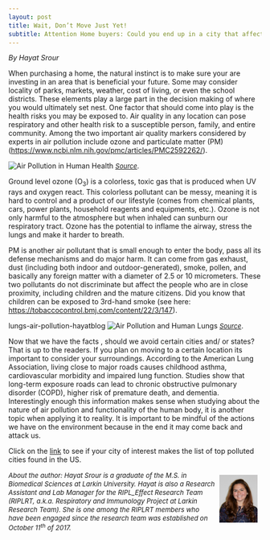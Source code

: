```yaml
---
layout: post
title: Wait, Don’t Move Just Yet!
subtitle: Attention Home buyers: Could you end up in a city that affects your health?
---
```


*By Hayat Srour*

When purchasing a home, the natural instinct is to make sure your are investing in an area that is beneficial your future. Some may consider locality of parks, markets, weather, cost of living, or even the school districts. These elements play a large part in the decision making of where you would ultimately set nest. One factor that should come into play is the health risks you may be exposed to. Air quality in any location can pose respiratory and other health risk  to a susceptible person, family, and entire community. Among the two important air quality markers considered by experts in air pollution include ozone and particulate matter (PM) (<a href="https://www.ncbi.nlm.nih.gov/pmc/articles/PMC2592262/" target="_blank">https://www.ncbi.nlm.nih.gov/pmc/articles/PMC2592262/</a>). 

<img src="/img/airpollution-hayatpost.jpg" alt="Air Pollution in Human Health" class="inline"/>
<font size="2"><i><a href="https://www.lung.org/our-initiatives/healthy-air/sota/health-risks/" target="_blank">Source</a></i></font>.

Ground level ozone (O<sub>3</sub>) is a colorless, toxic gas that is produced when UV rays and oxygen react. This colorless pollutant can be messy, meaning it is hard to control and a product of our lifestyle (comes from chemical plants, cars, power plants, household reagents and equipments, etc.). Ozone is not only harmful to the atmosphere but when inhaled can sunburn our respiratory tract. Ozone has the potential to inflame the airway, stress the lungs and make it harder to breath. 

PM is another air pollutant that is small enough to enter the body, pass all its defense mechanisms and do major harm. It can come from gas exhaust, dust (including both indoor and outdoor-generated), smoke, pollen, and basically any foreign matter with a diameter of 2.5 or 10 micrometers. These two pollutants do not discriminate but affect the people who are in close proximity, including children and the mature citizens. Did you know that children can be exposed to 3rd-hand smoke (see here: https://tobaccocontrol.bmj.com/content/22/3/147). 

lungs-air-pollution-hayatblog
<img src="/img/lungs-air-pollution-hayatblog" alt="Air Pollution and Human Lungs" class="inline"/>
<font size="2"><i><a href="https://www.lung.org/our-initiatives/healthy-air/outdoor/air-pollution/particle-pollution.html" target="_blank">Source</a></i></font>.

Now that we have the facts , should we avoid certain cities and/ or states? That is up to the readers. If you plan on moving to a certain location its important to consider your surroundings.  According to the American Lung Association, living close to major roads causes childhood asthma, cardiovascular morbidity and impaired lung function. Studies show that long-term exposure roads can lead to chronic obstructive pulmonary disorder (COPD), higher risk of premature death, and dementia.
Interestingly enough this information makes sense when studying about the nature of air pollution and functionality of the human body, it is another topic when applying it to reality. It is important to be mindful of the actions we have on the environment because in the end it may come back and attack us.

Click on the <a href="https://www.lung.org/our-initiatives/healthy-air/sota/city-rankings/most-polluted-cities.html" target="_blank">link</a> to see if your city of interest makes the list of top polluted cities found in the US.  

<img src="/img/Hayat.jpg" alt="Hayat Srour" align="right" style="width: 15%; height: 15%; margin:8px">
<font size="2"><i>About the author: Hayat Srour is a graduate of the M.S. in Biomedical Sciences at Larkin University. Hayat is also a Research Assistant and Lab Manager for the RIPL_Effect Research Team (RIPLRT, a.k.a. Respiratory and Immunology Project at Larkin Research Team). She is one among the RIPLRT members who have been engaged since the research team was established on October 11<sup>th</sup> of 2017.</i></font>
